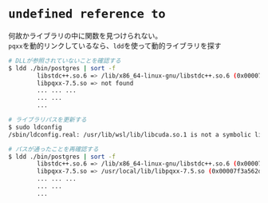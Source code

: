 # `undefined reference to`

何故かライブラリの中に関数を見つけられない。  
`pqxx`を動的リンクしているなら、`ldd`を使って動的ライブラリを探す

```bash
# DLLが参照されていないことを確認する
$ ldd ./bin/postgres | sort -f
        libstdc++.so.6 => /lib/x86_64-linux-gnu/libstdc++.so.6 (0x00007f3a56358000)
        libpqxx-7.5.so => not found
        ... ... ...
        ... ...
        ...
```

```bash
# ライブラリパスを更新する
$ sudo ldconfig
/sbin/ldconfig.real: /usr/lib/wsl/lib/libcuda.so.1 is not a symbolic link
```

```bash
# パスが通ったことを再確認する
$ ldd ./bin/postgres | sort -f
        libstdc++.so.6 => /lib/x86_64-linux-gnu/libstdc++.so.6 (0x00007f3a56358000)
        libpqxx-7.5.so => /usr/local/lib/libpqxx-7.5.so (0x00007f3a562de000)
        ... ... ...
        ... ...
        ...
```
